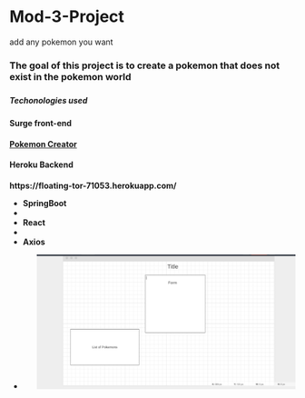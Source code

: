 # Mod-3-Project

add any pokemon you want
<h3>The goal of this project is to create a pokemon that does not exist in the pokemon world<h3/>
<h5>Techonologies used<h5/>
   <h4>Surge front-end <h4/>
      <a href="http://defiant-drop.surge.sh/">Pokemon Creator</a>
      <h4>Heroku Backend <h4/> https://floating-tor-71053.herokuapp.com/
   <ul>
   <li>SpringBoot<li/>
     <li>React<li/>
       <li>Axios<li/>
      <ul/>

![image](https://github.com/polancop3/Fullstack-pokemon-creator/blob/master/wireframe.png)
